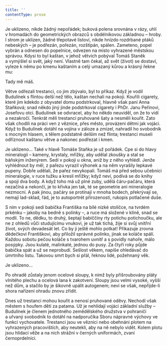 ```yaml
---
title: ''
contentType: prose
---
```


<section>

Je uklizeno, nikde žádný nepořádek; buková polena srovnána v rázy, uhlí v hromadách do geometrických obrazců s obdélníkovou základnou – hroby. I strom je uklizen, žádné třepotavé listoví, nikde hnízdo rozdrbané ptáků nebeských – je podřezán, pořezán, rozštípán, spálen. Zameteno, popel vybrán a odnesen do popelnice, odvezen na místo vyhrazené městskou správou. Kdysi to byl kaštan, v jehož větvích pobýval Tomáš Staněk a vymýšlel si svět, jaký není. Vlastně tam čekal, až svět (život) se dostaví, vyleze k němu po kmenu kaštaním a celý umazaný kůrou a krásný řekne mu:

Tady mě máš.

Větve odřezali trestanci, co jim zbývalo, byl to příkaz. Když je vodil Budulínek s flintou delší než tělo, kaštan nechali na pokoji. Kouřili cigarety, které jim kdekdo z obyvatel domu podstrkoval, hlavně však paní Anna Staňková; snad někdo jiný jinde podstrkoval cigarety i PhDr. Janu Peřinovi, Josefovu otci. Budulínek se odvracel, aby ho někdo neuviděl, on že to vidí a nezakročí. Tenkrát měli trestanci pruhované šaty a nesměli kouřit. Zato však chodili na práci ven z věznice, přes město, provázeni dětmi jak vojáci. Když to Budulínek dotáhl na vojína v záloze a zmizel, nahradil ho svobodník s mocným hlasem, s tělem podstatně delším než flinta; trestanci museli odříznout kaštanu větve a nakonec podřezat i kmen.

Je uklizeno… Také v hlavě Tomáše Staňka je už pořádek. Cpe si do hlavy mineralogii – kameny, krystaly, mřížky, aby udělal zkoušky a stal se báňským inženýrem. Sedí v pokoji u okna, aniž by z něho vyhlédl. Jenže vyhlédnout by měl, z pařezu vyrazil výhonek a na něm vyrašily lepkavé pupeny. Dobře udělali, že pařez nevykopali. Tomáš má před sebou učebnici mineralogie, v ruce tužku a kreslí mřížky; když neví, podívá se do knihy a spojí dva body. A když toho má už plné zuby, udělá čáru-pačáru, která nezačíná a nekončí, je to křivka jen tak, té se geometrie ani mineralogie nezmocní. A pak jinou, pačáry se protínají v mnoha bodech, překrývají se, nemají lad-sklad, řád, je to autoportrét přirozenosti, rukopis potlačené duše.

S ním v pokoji sedí babička Františka na bílé nízké stoličce, na tvrdém prkénku – jakoby na bedně s polínky –, a ruce má složené v klíně, snad se modlí. To ne, dědku, to druhý, šeptají babiččiny rty potichu potichoučku, ale ne z ohledů vůči studujícímu vnukovi, je už tak tichá, žije si svůj vnitřní život, svých devadesát let. Co by ji ještě mohlo potkat! Přikazuje zrovna dědečkovi Františkovi, aby přiložil správné polínko, jinak se koláče spálí. Každou sobotu pečou koláče s tvarohem uvnitř a s povidly nahoře, málo posýpky. Jsou kulaté, malinkaté, jednou do pusy. Za čtyři roky půjde babička spát a už se neprobudí. Sešlost věkem, napíše ohledávač do úmrtního listu. Takovou smrt bych si přál, řeknou lidé, požehnaný věk.

Je uklizeno…

Po ohradě zůstaly jenom ocelové sloupy, k nimž byly přišroubovány pláty vlnitého plechu a ocelová lana k zakotvení. Sloupy jsou velmi vysoké, vyšší než dům, a stačilo by je šikovně upálit autogenem; neví se však, nepřijde-li shora nařízení ohradu znovu zřídit.

Dnes už trestanci mohou kouřit a nenosí pruhované oděvy. Nechodí však městem s houfem dětí za patama. Už je nehlídají vojáci základní služby – Budulínek je členem jednotného zemědělského družstva v pohraničí a uřvaný svobodník to dotáhl na nadporučíka Sboru nápravné výchovy ve funkci vychovatele. Trestanci jsou ve věznici nebo obehnáni plotem na vyhrazených pracovištích, aby neutekli, aby na ně nebylo vidět. Kolem plotu jsou hlídací věže a na nich strážní v černých uniformách, zvaní černoprdelníci.

</section>
